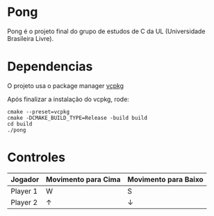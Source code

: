# Pong


Pong é o projeto final do grupo de estudos de C da UL (Universidade Brasileira Livre). 


# Dependencias

O projeto usa o package manager [vcpkg](https://learn.microsoft.com/pt-br/vcpkg/get_started/get-started?pivots=shell-cmd)


Após finalizar a instalação do vcpkg, rode:

```shell
cmake --preset=vcpkg
cmake -DCMAKE_BUILD_TYPE=Release -build build 
cd build
./pong
```

# Controles

| Jogador     | Movimento para Cima | Movimento para Baixo |
|-------------|---------------------|----------------------|
| Player 1    | W                   | S                    |
| Player 2    | ↑                   | ↓                    |

